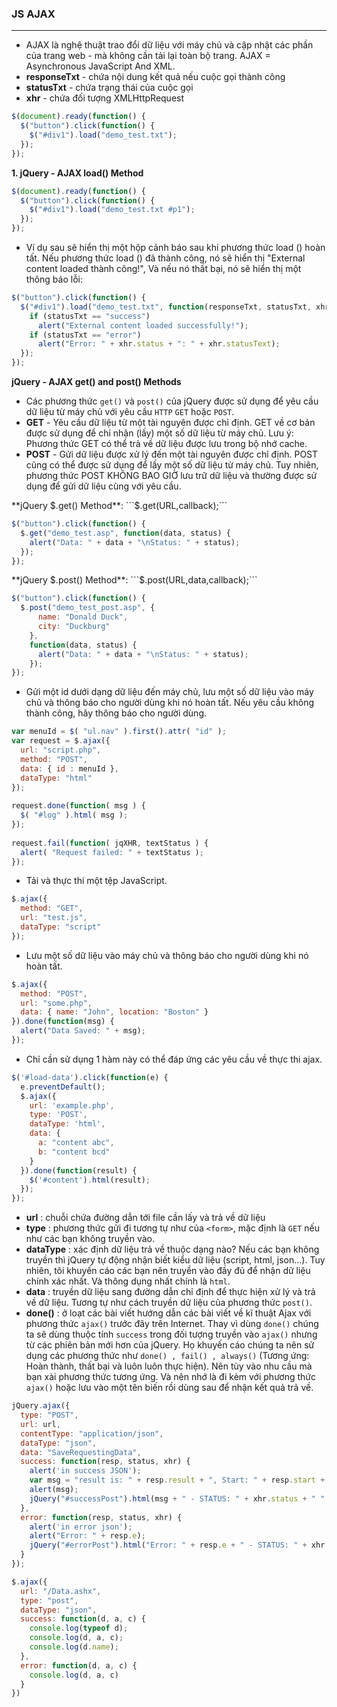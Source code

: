 ### JS AJAX
---
- AJAX là nghệ thuật trao đổi dữ liệu với máy chủ và cập nhật các phần của trang web - mà không cần tải lại toàn bộ trang.
AJAX = Asynchronous JavaScript And XML.
- **responseTxt** - chứa nội dung kết quả nếu cuộc gọi thành công
- **statusTxt** - chứa trạng thái của cuộc gọi
- **xhr** - chứa đối tượng XMLHttpRequest

```javascript
$(document).ready(function() {
  $("button").click(function() {
    $("#div1").load("demo_test.txt");
  });
});
```

**1. jQuery - AJAX load() Method**

```javascript
$(document).ready(function() {
  $("button").click(function() {
    $("#div1").load("demo_test.txt #p1");
  });
});
```

- Ví dụ sau sẽ hiển thị một hộp cảnh báo sau khi phương thức load () hoàn tất. Nếu phương thức load () đã thành công, nó sẽ hiển thị "External content loaded thành công!", Và nếu nó thất bại, nó sẽ hiển thị một thông báo lỗi:

```javascript
$("button").click(function() {
  $("#div1").load("demo_test.txt", function(responseTxt, statusTxt, xhr) {
    if (statusTxt == "success")
      alert("External content loaded successfully!");
    if (statusTxt == "error")
      alert("Error: " + xhr.status + ": " + xhr.statusText);
  });
});
```

**jQuery - AJAX get() and post() Methods**

- Các phương thức ```get()``` và ```post()``` của jQuery được sử dụng để yêu cầu dữ liệu từ máy chủ với yêu cầu ```HTTP``` ```GET``` hoặc ```POST```.
- **GET** - Yêu cầu dữ liệu từ một tài nguyên được chỉ định. GET về cơ bản được sử dụng để chỉ nhận (lấy) một số dữ liệu từ máy chủ. Lưu ý: Phương thức GET có thể trả về dữ liệu được lưu trong bộ nhớ cache.
- **POST** - Gửi dữ liệu được xử lý đến một tài nguyên được chỉ định. POST cũng có thể được sử dụng để lấy một số dữ liệu từ máy chủ. Tuy nhiên, phương thức POST KHÔNG BAO GIỜ lưu trữ dữ liệu và thường được sử dụng để gửi dữ liệu cùng với yêu cầu.

**jQuery $.get() Method**: ```$.get(URL,callback);```

```javascript
$("button").click(function() {
  $.get("demo_test.asp", function(data, status) {
    alert("Data: " + data + "\nStatus: " + status);
  });
});
```

**jQuery $.post() Method**: ```$.post(URL,data,callback);```

```javascript
$("button").click(function() {
  $.post("demo_test_post.asp", {
      name: "Donald Duck",
      city: "Duckburg"
    },
    function(data, status) {
      alert("Data: " + data + "\nStatus: " + status);
    });
});
```

- Gửi một id dưới dạng dữ liệu đến máy chủ, lưu một số dữ liệu vào máy chủ và thông báo cho người dùng khi nó hoàn tất. Nếu yêu cầu không thành công, hãy thông báo cho người dùng.

```javascript
var menuId = $( "ul.nav" ).first().attr( "id" );
var request = $.ajax({
  url: "script.php",
  method: "POST",
  data: { id : menuId },
  dataType: "html"
});
 
request.done(function( msg ) {
  $( "#log" ).html( msg );
});
 
request.fail(function( jqXHR, textStatus ) {
  alert( "Request failed: " + textStatus );
});
```
- Tải và thực thi một tệp JavaScript.

```javascript
$.ajax({
  method: "GET",
  url: "test.js",
  dataType: "script"
});
```

- Lưu một số dữ liệu vào máy chủ và thông báo cho người dùng khi nó hoàn tất.

```javascript
$.ajax({
  method: "POST",
  url: "some.php",
  data: { name: "John", location: "Boston" }
}).done(function(msg) {
  alert("Data Saved: " + msg);
});
```

- Chỉ cần sử dụng 1 hàm này có thể đáp ứng các yêu cầu về thực thi ajax.

```javascript
$('#load-data').click(function(e) {
  e.preventDefault();
  $.ajax({
    url: 'example.php',
    type: 'POST',
    dataType: 'html',
    data: {
      a: "content abc",
      b: "content bcd"
    }
  }).done(function(result) {
    $('#content').html(result);
  });
});
```

- **url** : chuỗi chứa đường dẫn tới file cần lấy và trả về dữ liệu
- **type** : phương thức gửi đi tương tự như của ```<form>```, mặc định là ```GET``` nếu như các bạn không truyền vào.
- **dataType** : xác định dữ liệu trả về thuộc dạng nào? Nếu các bạn không truyền thì jQuery tự động nhận biết kiểu dữ liệu (script, html, json…). Tuy nhiên, tôi khuyến cáo các bạn nên truyền vào đầy đủ để nhận dữ liệu chính xác nhất. Và thông dụng nhất chính là ```html```.
- **data** : truyền dữ liệu sang đường dẫn chỉ định để thực hiện xử lý và trả về dữ liệu. Tương tự như cách truyền dữ liệu của phương thức ```post()```.
- **done()** : ở loạt các bài viết hướng dẫn các bài viết về kĩ thuật Ajax với phương thức ``` ajax() ``` trước đây trên Internet. Thay vì dùng ```done()``` chúng ta sẽ dùng thuộc tính ```success``` trong đối tượng truyền vào ```ajax()``` nhưng từ các phiên bản mới hơn của jQuery. Họ khuyến cáo chúng ta nên sử dụng các phương thức như ```done() , fail() , always()``` (Tương ứng: Hoàn thành, thất bại và luôn luôn thực hiện). Nên tùy vào nhu cầu mà bạn xài phương thức tương ứng. Và nên nhớ là đi kèm với phương thức ```ajax()``` hoặc lưu vào một tên biến rồi dùng sau để nhận kết quả trả về.

```javascript
jQuery.ajax({
  type: "POST",
  url: url,
  contentType: "application/json",
  dataType: "json",
  data: "SaveRequestingData",
  success: function(resp, status, xhr) {
    alert('in success JSON');
    var msg = "result is: " + resp.result + ", Start: " + resp.start + ", End: " + resp.end + ", issues: " + resp.issues;
    alert(msg);
    jQuery("#successPost").html(msg + " - STATUS: " + xhr.status + " " + xhr.statusText);
  },
  error: function(resp, status, xhr) {
    alert('in error json');
    alert("Error: " + resp.e);
    jQuery("#errorPost").html("Error: " + resp.e + " - STATUS: " + xhr.status + " " + xhr.statusText);
  }
});
```

```javascript
$.ajax({
  url: "/Data.ashx",
  type: "post",
  dataType: "json",
  success: function(d, a, c) {
    console.log(typeof d);
    console.log(d, a, c);
    console.log(d.name);
  },
  error: function(d, a, c) {
    console.log(d, a, c)
  }
})
```


